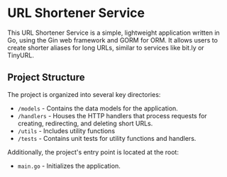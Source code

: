 # URL Shortener Service

This URL Shortener Service is a simple, lightweight application written in Go, using the Gin web framework and GORM for ORM. It allows users to create shorter aliases for long URLs, similar to services like bit.ly or TinyURL.

## Project Structure

The project is organized into several key directories:

- `/models` - Contains the data models for the application.
- `/handlers` - Houses the HTTP handlers that process requests for creating, redirecting, and deleting short URLs.
- `/utils` - Includes utility functions
- `/tests` - Contains unit tests for utility functions and handlers.

Additionally, the project's entry point is located at the root:

- `main.go` - Initializes the application.
